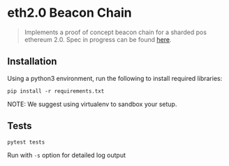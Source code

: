 # eth2.0 Beacon Chain
> Implements a proof of concept beacon chain for a sharded pos ethereum 2.0. Spec in progress can be found [here](https://notes.ethereum.org/SCIg8AH5SA-O4C1G1LYZHQ?view).

## Installation
Using a python3 environment, run the following to install required libraries:
```
pip install -r requirements.txt
```

NOTE: We suggest using virtualenv to sandbox your setup.

## Tests
```
pytest tests
```

Run with `-s` option for detailed log output
